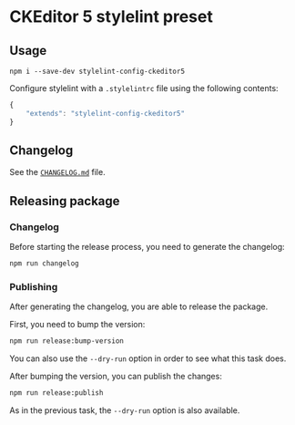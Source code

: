 CKEditor 5 stylelint preset
========================

## Usage

```
npm i --save-dev stylelint-config-ckeditor5
```

Configure stylelint with a `.stylelintrc` file using the following contents:

```js
{
	"extends": "stylelint-config-ckeditor5"
}
```

## Changelog

See the [`CHANGELOG.md`](https://github.com/ckeditor/stylelint-config-ckeditor5/blob/master/CHANGELOG.md) file.

## Releasing package

### Changelog

Before starting the release process, you need to generate the changelog:

```bash
npm run changelog
```

### Publishing

After generating the changelog, you are able to release the package.

First, you need to bump the version:

```bash
npm run release:bump-version
```

You can also use the `--dry-run` option in order to see what this task does.

After bumping the version, you can publish the changes:

```bash
npm run release:publish
```

As in the previous task, the `--dry-run` option is also available.

